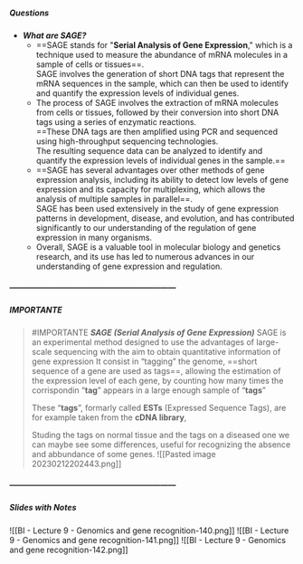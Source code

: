 ##### Questions
- ***What are SAGE?***
	- ==SAGE stands for "**Serial Analysis of Gene Expression**," which is a technique used to measure the abundance of mRNA molecules in a sample of cells or tissues==. <br>SAGE involves the generation of short DNA tags that represent the mRNA sequences in the sample, which can then be used to identify and quantify the expression levels of individual genes.
	- The process of SAGE involves the extraction of mRNA molecules from cells or tissues, followed by their conversion into short DNA tags using a series of enzymatic reactions. <br>==These DNA tags are then amplified using PCR and sequenced using high-throughput sequencing technologies. <br>The resulting sequence data can be analyzed to identify and quantify the expression levels of individual genes in the sample.==
	- ==SAGE has several advantages over other methods of gene expression analysis, including its ability to detect low levels of gene expression and its capacity for multiplexing, which allows the analysis of multiple samples in parallel==. <br>SAGE has been used extensively in the study of gene expression patterns in development, disease, and evolution, and has contributed significantly to our understanding of the regulation of gene expression in many organisms.
	- Overall, SAGE is a valuable tool in molecular biology and genetics research, and its use has led to numerous advances in our understanding of gene expression and regulation.

##### —————————————————————
##### IMPORTANTE

> #IMPORTANTE ***SAGE (Serial Analysis of Gene Expression)***
> SAGE is an experimental method designed to use the advantages of large-scale sequencing with the aim to obtain quantitative information of gene expression 
> It consist in “tagging” the genome, ==short sequence of a gene are used as tags==, allowing the estimation of the expression level of each gene, by counting how many times the corrispondin “**tag**” appears in a large enough sample of “**tags**”
> 
> These “**tags**”, formarly called **ESTs** (Expressed Sequence Tags), are for example taken from the **cDNA library**, 
> 
> Studing the tags on normal tissue and the tags on a diseased one we can maybe see some differences, useful for recognizing the absence and abbundance of some genes. 
> ![[Pasted image 20230212202443.png]]

##### —————————————————————
##### Slides with Notes
![[BI - Lecture 9 - Genomics and gene recognition-140.png]] ![[BI - Lecture 9 - Genomics and gene recognition-141.png]] ![[BI - Lecture 9 - Genomics and gene recognition-142.png]]
